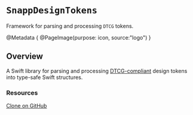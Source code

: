 # ``SnappDesignTokens``

Framework for parsing and processing `DTCG` tokens.

@Metadata {
    @PageImage(purpose: icon, source:"logo")
}

## Overview

A Swift library for parsing and processing [DTCG-compliant](https://www.designtokens.org/tr/third-editors-draft/format/) design tokens into type-safe Swift structures.

### Resources

[Clone on GitHub](https://github.com/Snapp-Mobile/SnappDesignTokens)
